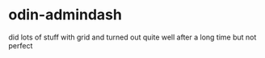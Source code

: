 # odin-admindash

did lots of stuff with grid and turned out quite well after a long time but not perfect

